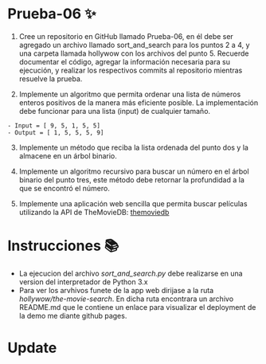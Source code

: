 # Prueba-06 :sparkles:

1. Cree un repositorio en GitHub llamado Prueba-06, en él debe ser agregado un archivo llamado sort_and_search para los puntos 2 a 4, y una carpeta llamada hollywow con los archivos del punto 5. Recuerde documentar el código, agregar la información necesaria para su ejecución, y realizar los respectivos commits al repositorio mientras resuelve la prueba.

2. Implemente un algoritmo que permita ordenar una lista de números enteros positivos de la manera más eficiente posible. La implementación debe funcionar para una lista (input) de cualquier tamaño.

  ```
  - Input = [ 9, 5, 1, 5, 5]
  - Output = [ 1, 5, 5, 5, 9]
  ```

3. Implemente un método que reciba la lista ordenada del punto dos y la almacene en un árbol binario.

4. Implemente un algoritmo recursivo para buscar un número en el árbol binario del punto tres, este método debe retornar la profundidad a la que se encontró el número.

5. Implemente una aplicación web sencilla que permita buscar películas utilizando la API de TheMovieDB: [themoviedb](https://developers.themoviedb.org/3/search/search-movies)  

# Instrucciones :books:

- La ejecucion del archivo *sort_and_search.py* debe realizarse en una version del interpretador de Python 3.x
- Para ver los arvhivos funete de la app web dirijase a la ruta *hollywow/the-movie-search*. En dicha ruta encontrara un archivo README.md que le contiene un enlace para visualizar el deployment de la demo me diante github pages.

# Update
